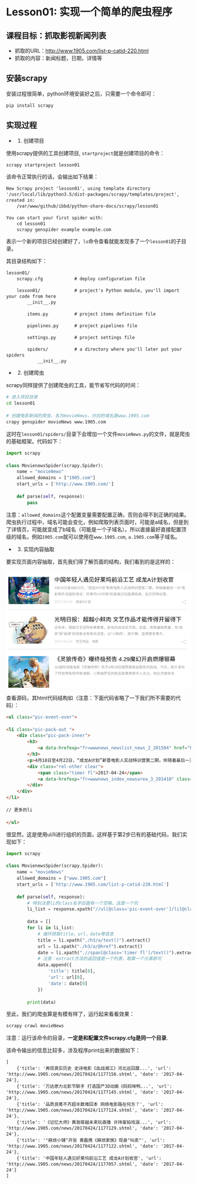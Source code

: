 # Lesson01: 实现一个简单的爬虫程序

## 课程目标：抓取影视新闻列表

- 抓取的URL：http://www.1905.com/list-p-catid-220.html
- 抓取的内容：新闻标题，日期，详情等

## 安装scrapy
安装过程很简单，python环境安装好之后，只需要一个命令即可：

```sh
pip install scrapy
```

## 实现过程

- 1. 创建项目

使用scrapy提供的工具创建项目, `startproject`就是创建项目的命令：

```sh
scrapy startproject lesson01
```

该命令正常执行的话，会输出如下结果：

```
New Scrapy project 'lesson01', using template directory '/usr/local/lib/python3.5/dist-packages/scrapy/templates/project', created in:
    /var/www/github/ibbd/python-share-docs/scrapy/lesson01

You can start your first spider with:
    cd lesson01
    scrapy genspider example example.com
```

表示一个新的项目已经创建好了，`ls`命令查看就能发现多了一个`lesson01`的子目录。

其目录结构如下：

```
lesson01/
    scrapy.cfg            # deploy configuration file

    lesson01/             # project's Python module, you'll import your code from here
        __init__.py

        items.py          # project items definition file

        pipelines.py      # project pipelines file

        settings.py       # project settings file

        spiders/          # a directory where you'll later put your spiders
            __init__.py
```

- 2. 创建爬虫

scrapy同样提供了创建爬虫的工具，能节省写代码的时间：

```sh
# 进入项目目录
cd lesson01

# 创建电影新闻的爬虫，名为movieNews，对应的域名是www.1905.com
crapy genspider movieNews www.1905.com
```

这时在`lesson01/spiders/`目录下会增加一个文件`movieNews.py`的文件，就是爬虫的基础框架。代码如下：

```python
import scrapy

class MovienewsSpider(scrapy.Spider):
    name = "movieNews"
    allowed_domains = ["1905.com"]
    start_urls = ['http://www.1905.com/']

    def parse(self, response):
        pass
```

注意：`allowed_domains`这个配置变量需要配置正确，否则会得不到正确的结果。爬虫执行过程中，域名可能会变化，例如爬取列表页面时，可能是a域名，但是到了详情页，可能就变成了b域名（可能是一个子域名）。所以直接最好直接配置顶级的域名，例如`1905.com`就可以使用在`www.1905.com`, `a.1905.com`等子域名。

- 3. 实现内容抽取

要实现页面内容抽取，首先我们得了解页面的结构，我们看到的是这样的：

![页面截图](/scrapy/_images/lesson01-page.png)

查看源码，其html代码结构如（注意：下面代码省略了一下我们所不需要的代码）：

```html
<ul class="pic-event-over">

<li class="pic-pack-out ">
    <div class="pic-pack-inner">
        <h3>
            <a data-hrefexp="fr=wwwnews_newslist_news_2_201504" href="http://www.1905.com/news/20170424/1177057.shtml" title="中国年轻人遇见好莱坞前沿工艺 成龙A计划收官" target="_blank" class="title">中国年轻人遇见好莱坞前沿工艺 成龙A计划收官</a>
        </h3>
        <p>4月18日至4月22日，“成龙A计划”新晋电影人实战特训营第二期，伴随着最后一天“电影制作流程标准化：好莱坞VS中国”的高端论坛圆满结束。此次的特训营...</p>
        <div class="rel-other clear">
            <span class="timer fl">2017-04-24</span>
            <a data-hrefexp="fr=wwwnews_index_newsarea_3_201410" class="type-url fl"  target="_blank" href="http://www.1905.com/tag/tag-p-tagid-1212946.html">成龙A计划</a>
        </div>
    </div>
</li>

// 更多的li

</ul>
```

很显然，这是使用ul/li进行组织的页面，这样基于第2步已有的基础代码，我们实现如下：

```python
import scrapy

class MovienewsSpider(scrapy.Spider):
    name = "movieNews"
    allowed_domains = ["www.1905.com"]
    start_urls = ['http://www.1905.com/list-p-catid-220.html']

    def parse(self, response):
        # 特别注意li的class名字后面有一个空格，这是一个坑
        li_list = response.xpath("//ul[@class='pic-event-over']/li[@class='pic-pack-out ']/div[@class='pic-pack-inner']")

        data = []
        for li in li_list:
            # 循环获取title，url，date等信息
            title = li.xpath("./h3/a/text()").extract()
            url = li.xpath("./h3/a/@href").extract()
            date = li.xpath(".//span[@class='timer fl']/text()").extract()
            # 注意：extract方法的返回值是一个列表，取第一个元素即可
            data.append({
                'title': title[0],
                'url': url[0],
                'date': date[0]
            })

        print(data)
```

至此，我们的爬虫算是有模有样了，运行起来看看效果：

```sh
scrapy crawl movieNews
```

注意：运行该命令的目录，**一定是和配置文件scrapy.cfg是同一个目录**.

该命令输出的信息比较多，涉及程序print出来的数据如下：

```
[
    {'title': '再现真实历史 史诗电影《血战湘江》河北巡回展...', 'url': 'http://www.1905.com/news/20170424/1177156.shtml', 'date': '2017-04-24'}, 
    {'title': '万达原力北影节联手 打造国产3D动画《妈妈咪鸭...', 'url': 'http://www.1905.com/news/20170424/1177145.shtml', 'date': '2017-04-24'}, 
    {'title': '品质良莠不齐超半数难回本 网络电影路在何方？', 'url': 'http://www.1905.com/news/20170424/1177124.shtml', 'date': '2017-04-24'}, 
    {'title': '《记忆大师》黄渤穿越未来玩直播 许玮甯拍戏溺...', 'url': 'http://www.1905.com/news/20170424/1177129.shtml', 'date': '2017-04-24'}, 
    {'title': '"麻烦小铺"开张 黄磊携《麻烦家族》现身"叫卖"', 'url': 'http://www.1905.com/news/20170424/1177122.shtml', 'date': '2017-04-24'}, 
    {'title': '中国年轻人遇见好莱坞前沿工艺 成龙A计划收官', 'url': 'http://www.1905.com/news/20170424/1177057.shtml', 'date': '2017-04-24'}
]
```



